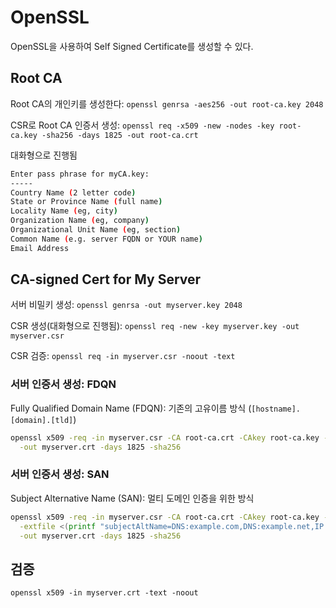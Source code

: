 # OpenSSL

OpenSSL을 사용하여 Self Signed Certificate를 생성할 수 있다.

## Root CA

Root CA의 개인키를 생성한다: `openssl genrsa -aes256 -out root-ca.key 2048`

CSR로 Root CA 인증서 생성: `openssl req -x509 -new -nodes -key root-ca.key -sha256 -days 1825 -out root-ca.crt`

대화형으로 진행됨

```sh
Enter pass phrase for myCA.key:
-----
Country Name (2 letter code)
State or Province Name (full name)
Locality Name (eg, city)
Organization Name (eg, company)
Organizational Unit Name (eg, section)
Common Name (e.g. server FQDN or YOUR name)
Email Address
```

## CA-signed Cert for My Server

서버 비밀키 생성: `openssl genrsa -out myserver.key 2048`

CSR 생성(대화형으로 진행됨): `openssl req -new -key myserver.key -out myserver.csr`

CSR 검증: `openssl req -in myserver.csr -noout -text`

### 서버 인증서 생성: FDQN

Fully Qualified Domain Name (FDQN): 기존의 고유이름 방식 (`[hostname].[domain].[tld]`)

```sh
openssl x509 -req -in myserver.csr -CA root-ca.crt -CAkey root-ca.key -CAcreateserial \
  -out myserver.crt -days 1825 -sha256
```

### 서버 인증서 생성: SAN

Subject Alternative Name (SAN): 멀티 도메인 인증을 위한 방식

```sh
openssl x509 -req -in myserver.csr -CA root-ca.crt -CAkey root-ca.key -CAcreateserial \
  -extfile <(printf "subjectAltName=DNS:example.com,DNS:example.net,IP:10.0.0.1") \
  -out myserver.crt -days 1825 -sha256
```

## 검증

`openssl x509 -in myserver.crt -text -noout`
